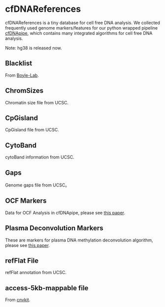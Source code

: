 # cfDNAReferences

cfDNAReferences is a tiny database for cell free DNA analysis. We collected frequently used genome markers/features for our python wrapped pipeline [cfDNApipe](https://honchkrow.github.io/cfDNApipe/), which contains many integrated algorithms for cell free DNA analysis.

Note: hg38 is released now.

## Blacklist

From [Boyle-Lab](https://github.com/Boyle-Lab/Blacklist).

## ChromSizes

Chromatin size file from UCSC.

## CpGisland

CpGisland file from UCSC.

## CytoBand

cytoBand information from UCSC.

## Gaps

Genome gaps file from UCSC。

## OCF Markers

Data for OCF Analysis in cfDNApipe, please see [this paper](https://genome.cshlp.org/content/29/3/418.full).

## Plasma Deconvolution Markers

These are markers for plasma DNA methylation deconvolution algorithm, please see [this paper](https://www.pnas.org/content/112/40/E5503).

## refFlat File

refFlat annotation from UCSC.

## access-5kb-mappable file

From [cnvkit](https://cnvkit.readthedocs.io/en/v0.7.3/nonhybrid.html).


